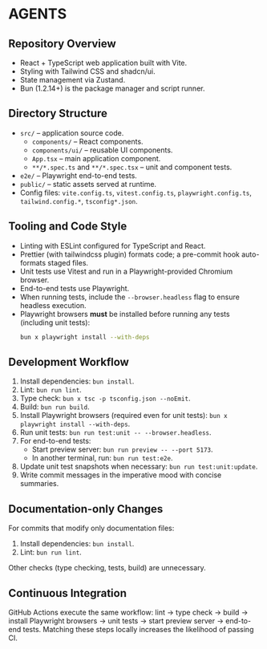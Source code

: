 # AGENTS

## Repository Overview

- React + TypeScript web application built with Vite.
- Styling with Tailwind CSS and shadcn/ui.
- State management via Zustand.
- Bun (1.2.14+) is the package manager and script runner.

## Directory Structure

- `src/` – application source code.
  - `components/` – React components.
  - `components/ui/` – reusable UI components.
  - `App.tsx` – main application component.
  - `**/*.spec.ts` and `**/*.spec.tsx` – unit and component tests.
- `e2e/` – Playwright end-to-end tests.
- `public/` – static assets served at runtime.
- Config files: `vite.config.ts`, `vitest.config.ts`, `playwright.config.ts`, `tailwind.config.*`, `tsconfig*.json`.

## Tooling and Code Style

- Linting with ESLint configured for TypeScript and React.
- Prettier (with tailwindcss plugin) formats code; a pre-commit hook auto-formats staged files.
- Unit tests use Vitest and run in a Playwright-provided Chromium browser.
- End-to-end tests use Playwright.
- When running tests, include the `--browser.headless` flag to ensure headless execution.
- Playwright browsers **must** be installed before running any tests (including unit tests):
  ```bash
  bun x playwright install --with-deps
  ```

## Development Workflow

1. Install dependencies: `bun install`.
2. Lint: `bun run lint`.
3. Type check: `bun x tsc -p tsconfig.json --noEmit`.
4. Build: `bun run build`.
5. Install Playwright browsers (required even for unit tests): `bun x playwright install --with-deps`.
6. Run unit tests: `bun run test:unit -- --browser.headless`.
7. For end-to-end tests:
   - Start preview server: `bun run preview -- --port 5173`.
   - In another terminal, run: `bun run test:e2e`.
8. Update unit test snapshots when necessary: `bun run test:unit:update`.
9. Write commit messages in the imperative mood with concise summaries.

## Documentation-only Changes

For commits that modify only documentation files:

1. Install dependencies: `bun install`.
2. Lint: `bun run lint`.

Other checks (type checking, tests, build) are unnecessary.

## Continuous Integration

GitHub Actions execute the same workflow: lint → type check → build → install Playwright browsers → unit tests → start preview server → end-to-end tests. Matching these steps locally increases the likelihood of passing CI.
